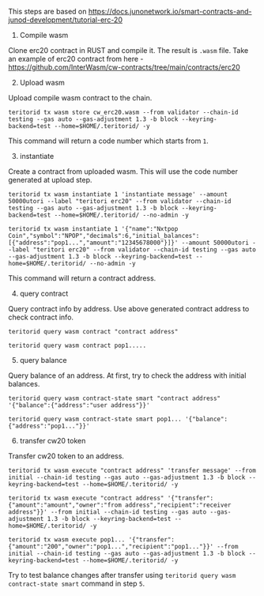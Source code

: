 This steps are based on https://docs.junonetwork.io/smart-contracts-and-junod-development/tutorial-erc-20

1. Compile wasm

Clone erc20 contract in RUST and compile it. The result is `.wasm` file.
Take an example of erc20 contract from here - https://github.com/InterWasm/cw-contracts/tree/main/contracts/erc20

2. Upload wasm

Upload compile wasm contract to the chain.

```
teritorid tx wasm store cw_erc20.wasm --from validator --chain-id testing --gas auto --gas-adjustment 1.3 -b block --keyring-backend=test --home=$HOME/.teritorid/ -y
```

This command will return a code number which starts from `1`.

3. instantiate

Create a contract from uploaded wasm. This will use the code number generated at upload step.

```
teritorid tx wasm instantiate 1 'instantiate message' --amount 50000utori --label "teritori erc20" --from validator --chain-id testing --gas auto --gas-adjustment 1.3 -b block --keyring-backend=test --home=$HOME/.teritorid/ --no-admin -y

teritorid tx wasm instantiate 1 '{"name":"Nxtpop Coin","symbol":"NPOP","decimals":6,"initial_balances":[{"address":"pop1...","amount":"12345678000"}]}' --amount 50000utori --label "teritori erc20" --from validator --chain-id testing --gas auto --gas-adjustment 1.3 -b block --keyring-backend=test --home=$HOME/.teritorid/ --no-admin -y
```

This command will return a contract address.

4. query contract

Query contract info by address. Use above generated contract address to check contract info.

```
teritorid query wasm contract "contract address"

teritorid query wasm contract pop1.....
```

5. query balance

Query balance of an address. At first, try to check the address with initial balances.

```
teritorid query wasm contract-state smart "contract address" '{"balance":{"address":"user address"}}'

teritorid query wasm contract-state smart pop1... '{"balance":{"address":"pop1..."}}'
```

6. transfer cw20 token

Transfer cw20 token to an address.

```
teritorid tx wasm execute "contract address" 'transfer message' --from initial --chain-id testing --gas auto --gas-adjustment 1.3 -b block --keyring-backend=test --home=$HOME/.teritorid/ -y

teritorid tx wasm execute "contract address" '{"transfer":{"amount":"amount","owner":"from address","recipient":"receiver address"}}' --from initial --chain-id testing --gas auto --gas-adjustment 1.3 -b block --keyring-backend=test --home=$HOME/.teritorid/ -y

teritorid tx wasm execute pop1... '{"transfer":{"amount":"200","owner":"pop1...","recipient":"pop1..."}}' --from initial --chain-id testing --gas auto --gas-adjustment 1.3 -b block --keyring-backend=test --home=$HOME/.teritorid/ -y
```

Try to test balance changes after transfer using `teritorid query wasm contract-state smart` command in step `5`.
